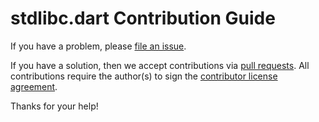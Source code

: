 # stdlibc.dart Contribution Guide

If you have a problem, please [file an issue](https://github.com/canonical/stdlibc.dart/issues/new).

If you have a solution, then we accept contributions via [pull requests](https://github.com/canonical/stdlibc.dart/pulls).
All contributions require the author(s) to sign the [contributor license agreement](http://www.ubuntu.com/legal/contributors/).

Thanks for your help!
